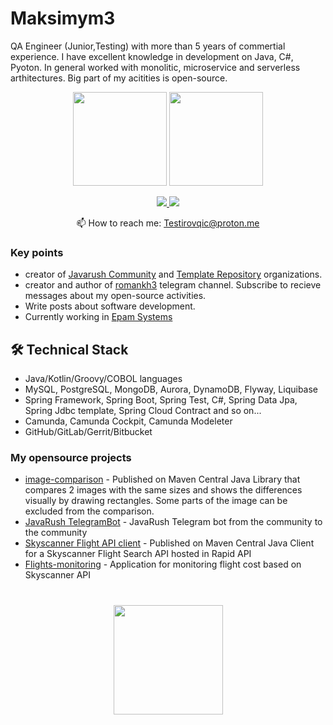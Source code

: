 # Maksimym3
QA Engineer (Junior,Testing) with more than 5 years of commertial experience. I have excellent knowledge in development on Java, C#, Pyoton.
In general worked with monolitic, microservice and serverless arthitectures. Big part of my acitities is open-source.

<p align='center'>
   <a href="[https://github-readme-stats.vercel.app/api?username=romankh3&show_icons=true&count_private=true](https://github.com/Maksimym?tab=repositories)"><img
           height=150
           src="https://github-readme-stats.vercel.app/api?username=Maksimym3&show_icons=true&count_private=true"/></a>
   <a href="https://[[github.com/romankh3/github-readme-stats](https://github.com/Maksimym?tab=repositories)](https://github.com/Maksimym?tab=repositories)"><img height=150
                                                                  src="[[https://github-readme-stats.vercel.app/api/top-langs/?username=romankh3&layout=compact](https://github.com/Maksimym?tab=repositories)](https://github.com/Maksimym?tab=repositories)"/></a>
</p>

<p align='center'>
   <a href="https://www.linkedin.com/in/andrey-z-8a0b68255/">
       <img src="https://www.linkedin.com/in/andrey-z-8a0b68255.svg?&style=for-the-badge&logo=linkedin&logoColor=white"/>
   </a>
   <a href="https://t.me/joinchat/SpqRPBFo_sM6qm05">
       <img src="https://img.shields.io/badge/Telegram-2CA5E0?style=for-the-badge&logo=telegram&logoColor=white"/>
   </a>
<p align='center'>
   📫 How to reach me: <a href='mailto:Testirovqic@proton.me'>Testirovqic@proton.me</a>
</p>


### Key points
*   creator of [Javarush Community](https://github.com/javarushcommunity) and [Template Repository](https://github.com/template-repository) organizations.
*   creator and author of [romankh3](https://t.me/romankh3) telegram channel. Subscribe to recieve messages about my open-source activities.
*   Write posts about software development.
*   Currently working in [Epam Systems](https://www.linkedin.com/company/epam-systems/)

## 🛠 Technical Stack
*   Java/Kotlin/Groovy/COBOL languages
*   MySQL, PostgreSQL, MongoDB, Aurora, DynamoDB, Flyway, Liquibase
*   Spring Framework, Spring Boot, Spring Test, C#, Spring Data Jpa, Spring Jdbc template, Spring Cloud Contract and so on...
*   Camunda, Camunda Cockpit, Camunda Modeleter
*   GitHub/GitLab/Gerrit/Bitbucket

### My opensource projects

*   [image-comparison](https://github.com/romankh3/image-comparison) - Published on Maven Central Java Library that compares 2 images with the same sizes and shows the differences visually by drawing rectangles. Some parts of the image can be excluded from the comparison.
*   [JavaRush TelegramBot](https://github.com/javarushcommunity/javarush-telegrambot) - JavaRush Telegram bot from the community to the community
*   [Skyscanner Flight API client](https://github.com/romankh3/skyscanner-flight-api-client) - Published on Maven Central Java Client for a Skyscanner Flight Search API hosted in Rapid API
*   [Flights-monitoring](https://github.com/romankh3/flights-monitoring) - Application for monitoring flight cost based on Skyscanner API

<div align="center" style="margin: 40px 0">
   <a href="https://github.com/romankh3/github-profile-views-counter">
       <img width="175px" src="https://komarev.com/ghpvc/?username=romankh3&color=DE002D">
   </a>
</div>
